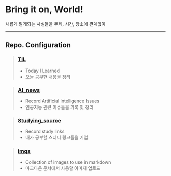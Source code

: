 # Bring it on, World!
새롭게 알게되는 사실들을 주제, 시간, 장소에 관계없이 

---
## Repo. Configuration
>### [TIL](https://github.com/jinmang2/bring_it_on/tree/master/TIL)
>- Today I Learned
>- 오늘 공부한 내용을 정리

>### [AI_news](https://github.com/jinmang2/bring_it_on/tree/master/AI_news)
>- Record Artificial Intelligence Issues
>- 인공지능 관련 이슈들을 기록 및 정리

>### [Studying_source](https://github.com/jinmang2/bring_it_on/tree/master/Studㅛing_source)
>- Record study links
>- 내가 공부할 스터디 링크들을 기입

>### [imgs](https://github.com/jinmang2/bring_it_on/tree/master/img)
>- Collection of images to use in markdown
>- 마크다운 문서에서 사용할 이미지 업로드
